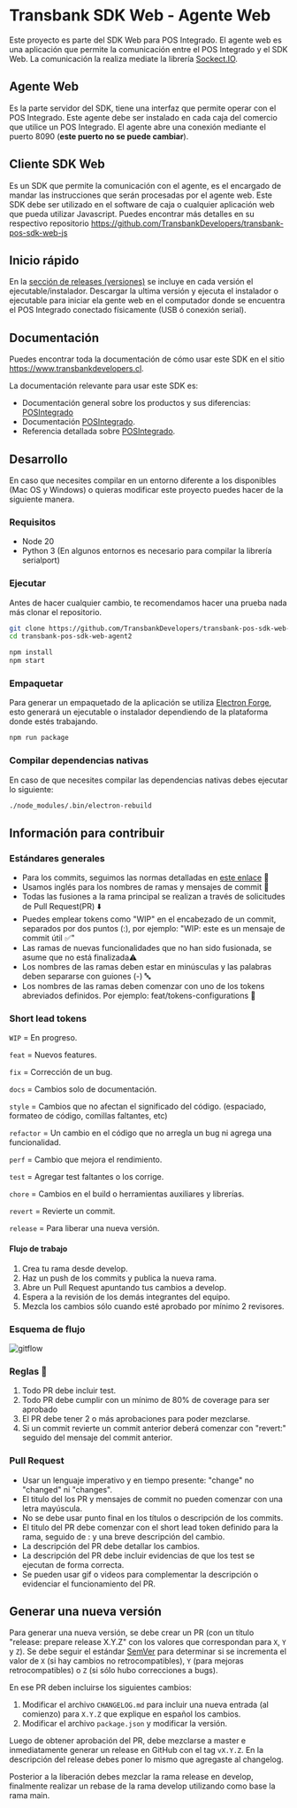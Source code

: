 # Transbank SDK Web - Agente Web

Este proyecto es parte del SDK Web para POS Integrado. El agente web es una aplicación que permite la comunicación entre el POS Integrado y el SDK Web. La comunicación la realiza mediate la librería [Sockect.IO](https://socket.io/).

## Agente Web

Es la parte servidor del SDK, tiene una interfaz que permite operar con el POS Integrado. Este agente debe ser instalado en cada caja del comercio que utilice un POS Integrado. El agente abre una conexión mediante el puerto 8090 (**este puerto no se puede cambiar**).

## Cliente SDK Web

Es un SDK que permite la comunicación con el agente, es el encargado de mandar las instrucciones que serán procesadas por el agente web. Este SDK debe ser utilizado en el software de caja o cualquier aplicación web que pueda utilizar Javascript. Puedes encontrar más detalles en su respectivo repositorio https://github.com/TransbankDevelopers/transbank-pos-sdk-web-js

## Inicio rápido

En la [sección de releases (versiones)](https://github.com/TransbankDevelopers/transbank-pos-sdk-web-agent2/releases/latest) se incluye en cada versión el ejecutable/instalador. Descargar la ultima versión y ejecuta el instalador o ejecutable para iniciar ela gente web en el computador donde se encuentra el POS Integrado conectado físicamente (USB ó conexión serial).

## Documentación

Puedes encontrar toda la documentación de cómo usar este SDK en el sitio https://www.transbankdevelopers.cl.

La documentación relevante para usar este SDK es:

- Documentación general sobre los productos y sus diferencias: [POSIntegrado](https://www.transbankdevelopers.cl/producto/posintegrado)
- Documentación [POSIntegrado](https://www.transbankdevelopers.cl/documentacion/posintegrado).
- Referencia detallada sobre [POSIntegrado](https://www.transbankdevelopers.cl/referencia/posintegrado).

## Desarrollo

En caso que necesites compilar en un entorno diferente a los disponibles (Mac OS y Windows) o quieras modificar este proyecto puedes hacer de la siguiente manera.

### Requisitos
- Node 20
- Python 3 (En algunos entornos es necesario para compilar la librería serialport)

### Ejecutar

Antes de hacer cualquier cambio, te recomendamos hacer una prueba nada más clonar el repositorio.

```bash copy
git clone https://github.com/TransbankDevelopers/transbank-pos-sdk-web-agent2.git
cd transbank-pos-sdk-web-agent2

npm install
npm start
```

### Empaquetar

Para generar un empaquetado de la aplicación se utiliza [Electron Forge](https://www.electronforge.io/), esto generará un ejecutable o instalador dependiendo de la plataforma donde estés trabajando.

```bash copy
npm run package
```

### Compilar dependencias nativas

En caso de que necesites compilar las dependencias nativas debes ejecutar lo siguiente:

```bash copy
./node_modules/.bin/electron-rebuild
```

## Información para contribuir

### **Estándares generales**

- Para los commits, seguimos las normas detalladas en [este enlace](https://github.com/angular/angular.js/blob/master/DEVELOPERS.md#commits) 👀
- Usamos inglés para los nombres de ramas y mensajes de commit 💬
- Todas las fusiones a la rama principal se realizan a través de solicitudes de Pull Request(PR) ⬇️
- Puedes emplear tokens como "WIP" en el encabezado de un commit, separados por dos puntos (:), por ejemplo: "WIP: este es un mensaje de commit útil ✅"
- Las ramas de nuevas funcionalidades que no han sido fusionada, se asume que no está finalizada⚠️
- Los nombres de las ramas deben estar en minúsculas y las palabras deben separarse con guiones (-) 🔤
- Los nombres de las ramas deben comenzar con uno de los tokens abreviados definidos. Por ejemplo: feat/tokens-configurations 🌿

### **Short lead tokens**

`WIP` = En progreso.

`feat` = Nuevos features.

`fix` = Corrección de un bug.

`docs` = Cambios solo de documentación.

`style` = Cambios que no afectan el significado del código. (espaciado, formateo de código, comillas faltantes, etc)

`refactor` = Un cambio en el código que no arregla un bug ni agrega una funcionalidad.

`perf` = Cambio que mejora el rendimiento.

`test` = Agregar test faltantes o los corrige.

`chore` = Cambios en el build o herramientas auxiliares y librerías.

`revert` = Revierte un commit.

`release` = Para liberar una nueva versión.

#### Flujo de trabajo

1. Crea tu rama desde develop.
2. Haz un push de los commits y publica la nueva rama.
3. Abre un Pull Request apuntando tus cambios a develop.
4. Espera a la revisión de los demás integrantes del equipo.
5. Mezcla los cambios sólo cuando esté aprobado por mínimo 2 revisores.

### Esquema de flujo
![gitflow](https://wac-cdn.atlassian.com/dam/jcr:cc0b526e-adb7-4d45-874e-9bcea9898b4a/04%20Hotfix%20branches.svg?cdnVersion=1324)

### **Reglas** 📖

1. Todo PR debe incluir test.
2. Todo PR debe cumplir con un mínimo de 80% de coverage para ser aprobado
3. El PR debe tener 2 o más aprobaciones para poder mezclarse.
4. Si un commit revierte un commit anterior deberá comenzar con "revert:" seguido del mensaje del commit anterior.

### **Pull Request**

- Usar un lenguaje imperativo y en tiempo presente: "change" no "changed" ni "changes".
- El titulo del los PR y mensajes de commit no pueden comenzar con una letra mayúscula.
- No se debe usar punto final en los títulos o descripción de los commits.
- El titulo del PR debe comenzar con el short lead token definido para la rama, seguido de : y una breve descripción del cambio.
- La descripción del PR debe detallar los cambios.
- La descripción del PR debe incluir evidencias de que los test se ejecutan de forma correcta.
- Se pueden usar gif o videos para complementar la descripción o evidenciar el funcionamiento del PR.

## Generar una nueva versión

Para generar una nueva versión, se debe crear un PR (con un título "release: prepare release X.Y.Z" con los valores que correspondan para `X`, `Y` y `Z`). Se debe seguir el estándar [SemVer](https://semver.org/lang/es/) para determinar si se incrementa el valor de `X` (si hay cambios no retrocompatibles), `Y` (para mejoras retrocompatibles) o `Z` (si sólo hubo correcciones a bugs).

En ese PR deben incluirse los siguientes cambios:

1. Modificar el archivo `CHANGELOG.md` para incluir una nueva entrada (al comienzo) para `X.Y.Z` que explique en español los cambios.
2. Modificar el archivo `package.json` y modificar la versión.

Luego de obtener aprobación del PR, debe mezclarse a master e inmediatamente generar un release en GitHub con el tag `vX.Y.Z`. En la descripción del release debes poner lo mismo que agregaste al changelog.

Posterior a la liberación debes mezclar la rama release en develop, finalmente realizar un rebase de la rama develop utilizando como base la rama main.